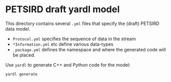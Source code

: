 # PETSIRD draft yardl model

This directory contains several `.yml` files that specify the (draft) PETSIRD data model.
- `Protocol.yml` specifies the sequence of data in the stream
- `*Information.yml` etc define various data-types
- `_package.yml` defines the namespace and where the generated code will be placed.

Use `yardl` to generate C++ and Python code for the model:
  ```sh
  yardl generate
  ```
